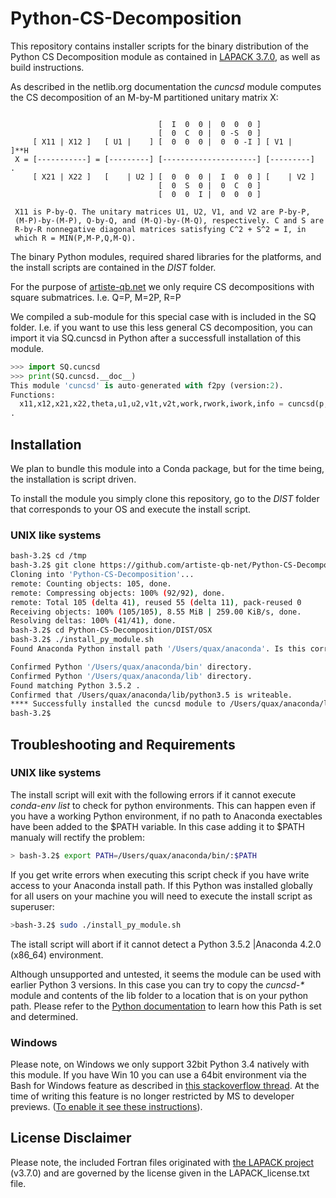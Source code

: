 # Python-CS-Decomposition
This repository contains installer scripts for the binary distribution of the Python CS Decomposition module as contained in [LAPACK 3.7.0](http://https://goo.gl/z2Nzvi), as well as build instructions.

As described in the netlib.org documentation the _cuncsd_ module computes the CS decomposition of an M-by-M partitioned unitary matrix X:
```

                                 [  I  0  0 |  0  0  0 ]
                                 [  0  C  0 |  0 -S  0 ]
     [ X11 | X12 ]   [ U1 |    ] [  0  0  0 |  0  0 -I ] [ V1 |    ]**H
 X = [-----------] = [---------] [---------------------] [---------]   .
     [ X21 | X22 ]   [    | U2 ] [  0  0  0 |  I  0  0 ] [    | V2 ]
                                 [  0  S  0 |  0  C  0 ]
                                 [  0  0  I |  0  0  0 ]

 X11 is P-by-Q. The unitary matrices U1, U2, V1, and V2 are P-by-P,
 (M-P)-by-(M-P), Q-by-Q, and (M-Q)-by-(M-Q), respectively. C and S are
 R-by-R nonnegative diagonal matrices satisfying C^2 + S^2 = I, in
 which R = MIN(P,M-P,Q,M-Q).
```
The binary Python modules, required shared libraries for the platforms, and the install scripts are contained in the _DIST_ folder.

For the purpose of [artiste-qb.net](http://artiste-qb.net) we only require CS decompositions with square submatrices. I.e. Q=P, M=2P, R=P

We compiled a sub-module for this special case with is included in the SQ folder.  I.e. if you want to use this less general CS decomposition, you can import it via SQ.cuncsd in Python after a successfull installation of this module. 
```python
>>> import SQ.cuncsd 
>>> print(SQ.cuncsd.__doc__)
This module 'cuncsd' is auto-generated with f2py (version:2).
Functions:
  x11,x12,x21,x22,theta,u1,u2,v1t,v2t,work,rwork,iwork,info = cuncsd(p,x11,x12,x21,x22,lwork,lrwork,jobu1='Y',jobu2='Y',jobv1t='Y',jobv2t='Y',trans='T',signs='O',m=2*p,q=p,ldx11=p,ldx12=p,ldx21=p,ldx22=p,ldu1=p,ldu2=p,ldv1t=p,ldv2t=p,credit=0)
.
```
## Installation
We plan to bundle this module into a Conda package, but for the time being, the installation is script driven.

To install the module you simply clone this repository, go to the _DIST_ folder that corresponds to your OS and execute the install script.

### UNIX like systems

```bash
bash-3.2$ cd /tmp
bash-3.2$ git clone https://github.com/artiste-qb-net/Python-CS-Decomposition.git
Cloning into 'Python-CS-Decomposition'...
remote: Counting objects: 105, done.
remote: Compressing objects: 100% (92/92), done.
remote: Total 105 (delta 41), reused 55 (delta 11), pack-reused 0
Receiving objects: 100% (105/105), 8.55 MiB | 259.00 KiB/s, done.
Resolving deltas: 100% (41/41), done.
bash-3.2$ cd Python-CS-Decomposition/DIST/OSX
bash-3.2$ ./install_py_module.sh 
Found Anaconda Python install path '/Users/quax/anaconda'. Is this correct? [Y|n]

Confirmed Python '/Users/quax/anaconda/bin' directory.
Confirmed Python '/Users/quax/anaconda/lib' directory.
Found matching Python 3.5.2 .
Confirmed that /Users/quax/anaconda/lib/python3.5 is writeable.
**** Successfully installed the cuncsd module to /Users/quax/anaconda/lib/python3.5 ****
bash-3.2$ 
```
## Troubleshooting and Requirements

### UNIX like systems

The install script will exit with the following errors if it cannot execute *conda-env list* to check for python environments. This can happen even if you have a working Python environment, if no path to Anaconda exectables have been added to the $PATH variable. In this case adding it to $PATH manualy will rectify the problem:

```bash
> bash-3.2$ export PATH=/Users/quax/anaconda/bin/:$PATH 
```
If you get write errors when executing this script check if you have write access to your Anaconda install path. If this Python was installed globally for all users on your machine you will need to execute the install script as superuser:
```bash
>bash-3.2$ sudo ./install_py_module.sh 
```
The istall script will abort if it cannot detect a Python 3.5.2 |Anaconda 4.2.0 (x86_64) environment.

Although unsupported and untested, it seems the module can be used with earlier Python 3 versions.  In this case you can try to copy the _cuncsd-*_ module and contents of the lib folder to a location that is on your python path. Please refer to the [Python documentation](https://docs.python.org/3/library/sys.html#sys.path) to learn how this Path is set and determined.  

### Windows

Please note, on Windows we only support 32bit Python 3.4 natively with this module.  If you have Win 10 you can use a 64bit environment via the Bash for Windows feature as described in [this stackoverflow thread](https://goo.gl/LKSNmd). At the time of writing this feature is no longer restricted by MS to developer previews. ([To enable it see these instructions](https://goo.gl/a1b7vK)).

## License Disclaimer

Please note, the included Fortran files originated with [the LAPACK project](http://www.netlib.org/lapack/) (v3.7.0) and are governed by the license given in the LAPACK_license.txt file.
